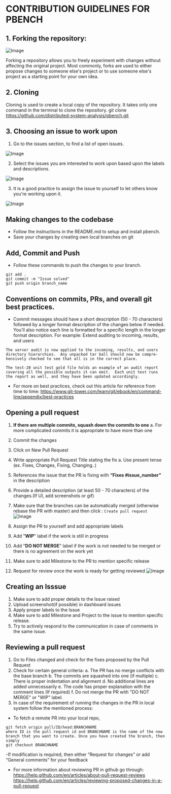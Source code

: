 # CONTRIBUTION GUIDELINES FOR PBENCH

## 1. Forking the repository: 

![Image](https://lh3.googleusercontent.com/qzbrO61ihlrw1uZUzY-oUBV0z2AX2nQhB9mvvo_27WHMEuF1CkElqEUTTW01YJqPBaJTyT_DfPRqXAIfXetNB7yEr1foW2Q79RLgqfw-rnNlx2ZyX3gydY3Dr4xoInckbcevTq_7)

Forking a repository allows you to freely experiment with changes without affecting the original project. Most commonly, forks are used to either propose changes to someone else's project or to use someone else's project as a starting point for your own idea.

## 2. Cloning

Cloning is used to create a local copy of the repository. It takes only one command in the terminal to clone the repository.
git clone https://github.com/distributed-system-analysis/pbench.git

## 3. Choosing an issue to work upon

1. Go to the issues section, to find a list of open issues.

![Image](https://lh6.googleusercontent.com/4d5CY0nB21_T6iSwLDLUw2voFDPbm3miipC4vthubhUoiipTrVnqHx3vBTIqHyaOdhyUR4Xbc-OV6AXw-BSpla2QnT6EahvzQzJKm42NQn9R0AYocjA50VfPAKRCAIFmNya6IY0e)
 
2. Select the issues you are interested to work upon based upon the labels and descriptions.

![Image](https://lh5.googleusercontent.com/W8IFbEHd56Ykese8OPVV8eMuakkYIO-N2XjeGSY6L3Mysr2p9-K7BMV6sh4ZJDfm1vrycqvWMflL4nx_36zUEHcZ4kgbbP5a1BHOburE8st3IuQhwIF8eq2y8Cix__E1sMGs13gj)

3. It is a good practice to assign the issue to yourself to let others know you're working upon it.

![Image](https://lh6.googleusercontent.com/MsF7-9lTnDgQsi888PqSFtWCOfoxnhDQVfNv6aem7AcEo06gDrCk-ISZ8C3VIe6AUfRfglRq3xgaHSzS2yfQHutWkbHingQswCYGpBqVOaa_WImECxYvKAZM-i6lr7HirFDAhA41)

## Making changes to the codebase

- Follow the instructions in the README.md to setup and install pbench.
- Save your changes by creating own local branches on git
 
## Add, Commit and Push

- Follow these commands to push the changes to your branch. 
```
git add .
git commit -m "Issue solved"
git push origin branch_name 
```
 
## Conventions on commits, PRs, and overall git best practices. 

- Commit messages should have a short description (50 - 70 characters) followed by a longer format description of the changes below if needed. You’ll also notice each line is formatted for a specific length in the longer format description. For example:
Extend auditing to incoming, results, and users

```
The server audit is now applied to the incoming, results, and users
directory hierarchies.  Any unpacked tar ball should now be compre-
hensively checked to see that all is in the correct place.

The test-20 unit test gold file holds an example of an audit report
covering all the possible outputs it can emit.  Each unit test runs
the report as well, and they have been updated accordingly.
```

- For more on best practices, check out this article for reference from time to time: https://www.git-tower.com/learn/git/ebook/en/command-line/appendix/best-practices

## Opening a pull request
1. **If there are multiple commits, squash down the commits to one**
  a. For more complicated commits it is appropriate to have more than one
2. Commit the changes
3. Click on New Pull Request
4. Write appropriate Pull Request Title stating the fix
  a. Use present tense (ex. Fixes, Changes, Fixing, Changing..)
5. References the issue that the PR is fixing with **“Fixes #issue_number”** in the description
6. Provide a detailed description (at least 50 - 70 characters) of the changes.(If UI, add screenshots or gif)
7. Make sure that the branches can be automatically merged (otherwise rebase the PR with master) and then click : `Create pull request`
![Image](https://lh5.googleusercontent.com/V14SjFhimKYF1fH6TXMfaoZtDCj2ZH0d9USqe8YHyn0xOOVYekiXtx2CwdOQbSvxWPB6JVEfi4jSM_mjkSMaaI7voQNYQ8gDWntMhzCMbj3wrK3H4eCSEsdVq_XP_aZMdb5h9xU4)

8. Assign the PR to yourself and add appropriate labels
9. Add "**WIP**" label if the work is still in progress
10. Add "**DO NOT MERGE**" label if the work is not needed to be merged or there is no agreement on the work yet
11. Make sure to add Milestone to the PR to mention specific release
12. Request for review once the work is ready for getting reviewed
![Image](https://lh6.googleusercontent.com/iM-vaIsFQ8ew7vpNDUvmSY9MVjyTadTZkngdlQfo7qYe_QQuFSA8yZ_3P40fBdeNw6Q-lSJwDD59jfBoQgdNP3mGHPgrjVicsyGt8QkMMAaDYowHsIyAnukXsEiFPSOnYnrZyze3)

## Creating an Isssue
1. Make sure to add proper details to the Issue raised
2. Upload screenshot(if possible) in dashboard issues
3. Apply proper labels to the Issue
4. Make sure to add Milestone and Project to the issue to mention specific release.
5. Try to actively respond to the communication in case of comments in the same issue.

## Reviewing a pull request
1. Go to Files changed and check for the fixes proposed by the Pull Request
2. Check for certain general criteria:
  a. The PR has no merge conflicts with the base branch
  b. The commits are squashed into one (if multiple) 
  c. There is proper indentation and alignment
  d. No additional lines are added unnecessarily
  e. The code has proper explanation with the comment lines (If required)
  f. Do not merge the PR with "DO NOT MERGE" or "WIP" label.
3. In case of the requirement of running the changes in the PR in local system follow the mentioned process:	
  - To fetch a remote PR into your local repo,
  ```
git fetch origin pull/ID/head:BRANCHNAME
where ID is the pull request id and BRANCHNAME is the name of the new branch that you want to create. Once you have created the branch, then simply
git checkout BRANCHNAME
```
  -If modification is required, then either “Request for changes” or add “General comments” for your feedback

  - For more information about reviewing PR in github go through:
https://help.github.com/en/articles/about-pull-request-reviews
https://help.github.com/en/articles/reviewing-proposed-changes-in-a-pull-request
